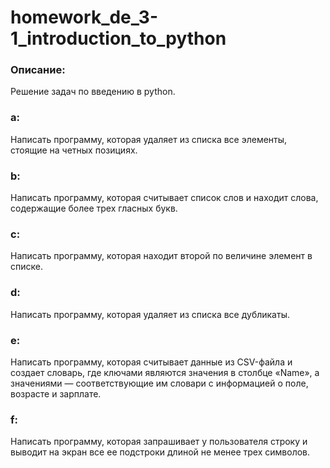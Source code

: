 # homework_de_3-1_introduction_to_python

### Описание:

Решение задач по введению в python.

### a:

Написать программу, которая удаляет из списка все элементы, стоящие на четных позициях.

### b:

Написать программу, которая считывает список слов и находит слова, содержащие более трех гласных букв.

### c:

Написать программу, которая находит второй по величине элемент в списке.

### d:

Написать программу, которая удаляет из списка все дубликаты.

### e:

Написать программу, которая считывает данные из CSV-файла и создает словарь, где ключами являются значения в столбце «Name», а значениями — соответствующие им словари с информацией о поле, возрасте и зарплате.

### f:

Написать программу, которая запрашивает у пользователя строку и выводит на экран все ее подстроки длиной не менее трех символов.
